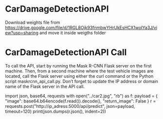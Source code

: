 # CarDamageDetectionAPI

Download weights file from https://drive.google.com/file/d/1RGL8Ojk93fnmbwYHrUkEsHCX1woIYa3J/view?usp=sharing and move it inside weigths folder

# CarDamageDetectionAPI Call 
To call the API, start by running the Mask R-CNN Flask server on the first machine.
Then, from a second machine where the test vehicle images are located, call the Flask server using either the curl command or the Python script maskrcnn_api_call.py.
Don’t forget to update the IP address or domain name of the Flask server in the API call.

import json, base64, requests
with open("../car2.jpg", "rb") as f:
    payload = {
        "image": base64.b64encode(f.read()).decode(),
        "return_image": False
    }
r = requests.post("http://ip_adress:5000/api/predict",
                  json=payload, timeout=120)
print(json.dumps(r.json(), indent=2))
